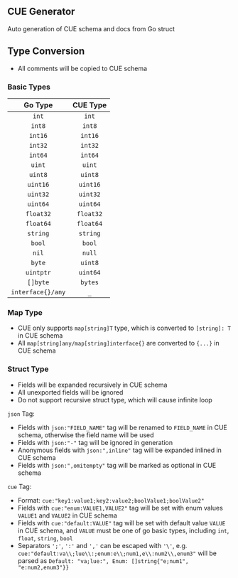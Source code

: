 ## CUE Generator

Auto generation of CUE schema and docs from Go struct

## Type Conversion

- All comments will be copied to CUE schema

### Basic Types

|      Go Type       | CUE Type  |
|:------------------:|:---------:|
|       `int`        |   `int`   |
|       `int8`       |  `int8`   |
|      `int16`       |  `int16`  |
|      `int32`       |  `int32`  |
|      `int64`       |  `int64`  |
|       `uint`       |  `uint`   |
|      `uint8`       |  `uint8`  |
|      `uint16`      | `uint16`  |
|      `uint32`      | `uint32`  |
|      `uint64`      | `uint64`  |
|     `float32`      | `float32` |
|     `float64`      | `float64` |
|      `string`      | `string`  |
|       `bool`       |  `bool`   |
|       `nil`        |  `null`   |
|       `byte`       |  `uint8`  |
|     `uintptr`      | `uint64`  |
|      `[]byte`      |  `bytes`  |
| `interface{}/any`  |    `_`    |

### Map Type

- CUE only supports `map[string]T` type, which is converted to `[string]: T` in CUE schema
- All `map[string]any/map[string]interface{}` are converted to `{...}` in CUE schema

### Struct Type

- Fields will be expanded recursively in CUE schema
- All unexported fields will be ignored
- Do not support recursive struct type, which will cause infinite loop

`json` Tag:

- Fields with `json:"FIELD_NAME"` tag will be renamed to `FIELD_NAME` in CUE schema, otherwise the field name will be
  used
- Fields with `json:"-"` tag will be ignored in generation
- Anonymous fields with `json:",inline"` tag will be expanded inlined in CUE schema
- Fields with `json:",omitempty"` tag will be marked as optional in CUE schema

`cue` Tag:

- Format: `cue:"key1:value1;key2:value2;boolValue1;boolValue2"`
- Fields with `cue:"enum:VALUE1,VALUE2"` tag will be set with enum values `VALUE1` and `VALUE2` in CUE schema
- Fields with `cue:"default:VALUE"` tag will be set with default value `VALUE` in CUE schema, and `VALUE` must be one of
  go basic types, including `int`, `float`, `string`, `bool`
- Separators `';'`, `':'` and `','` can be escaped with `'\'`, e.g. `cue:"default:va\\;lue\\:;enum:e\\;num1,e\\:num2\\,enum3"` will
  be parsed as `Default: "va;lue:", Enum: []string{"e;num1", "e:num2,enum3"}}`
